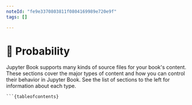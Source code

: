 ```yaml
---
noteId: "fe9e3370803811f0804169989e720e9f"
tags: []

---
```



# 🎲 Probability

Jupyter Book supports many kinds of source files for your book's content.
These sections cover the major types of content and how you can control their behavior in Jupyter Book.
See the list of sections to the left for information about each type.

```{dropdown} Click here for Sections
```{tableofcontents}



